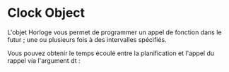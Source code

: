 # Clock Object

L'objet Horloge vous permet de programmer un appel de fonction dans le futur ; une ou plusieurs fois à des intervalles spécifiés. 

Vous pouvez obtenir le temps écoulé entre la planification et l'appel du rappel via l'argument dt :
